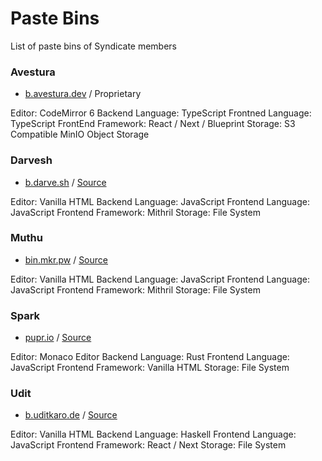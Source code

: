 # Paste Bins

List of paste bins of Syndicate members

### Avestura

- [b.avestura.dev](https://www.avestura.dev/paste) / Proprietary

Editor: CodeMirror 6
Backend Language: TypeScript
Frontned Language: TypeScript
FrontEnd Framework: React / Next / Blueprint
Storage: S3 Compatible MinIO Object Storage

### Darvesh

- [b.darve.sh](https://b.darve.sh/) / [Source](https://github.com/darvesh/drvsh)

Editor: Vanilla HTML
Backend Language: JavaScript
Frontend Language: JavaScript
Frontend Framework: Mithril
Storage: File System

### Muthu

- [bin.mkr.pw](https://bin.mkr.pw/) / [Source](https://github.com/MKRhere/bin)

Editor: Vanilla HTML
Backend Language: JavaScript
Frontend Language: JavaScript
Frontend Framework: Mithril
Storage: File System

### Spark

- [pupr.io](https://pupr.io) / [Source](https://github.com/fosslife/bin)

Editor: Monaco Editor
Backend Language: Rust
Frontend Language: JavaScript
Frontend Framework: Vanilla HTML
Storage: File System

### Udit

- [b.uditkaro.de](https://b.uditkaro.de) / [Source](https://github.com/batbin-org)

Editor: Vanilla HTML
Backend Language: Haskell
Frontend Language: JavaScript
Frontend Framework: React / Next
Storage: File System
